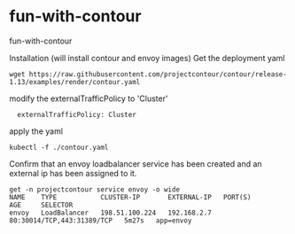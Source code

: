 # fun-with-contour
fun-with-contour

Installation
(will install contour and envoy images)
Get the deployment yaml
```
wget https://raw.githubusercontent.com/projectcontour/contour/release-1.13/examples/render/contour.yaml
```
modify the externalTrafficPolicy to 'Cluster'
```
  externalTrafficPolicy: Cluster
```
apply the yaml
```
kubectl -f ./contour.yaml
```

Confirm that an envoy loadbalancer service has been created and an external ip has been assigned to it.
```
get -n projectcontour service envoy -o wide
NAME    TYPE           CLUSTER-IP       EXTERNAL-IP   PORT(S)                      AGE     SELECTOR
envoy   LoadBalancer   198.51.100.224   192.168.2.7   80:30014/TCP,443:31389/TCP   5m27s   app=envoy
```



